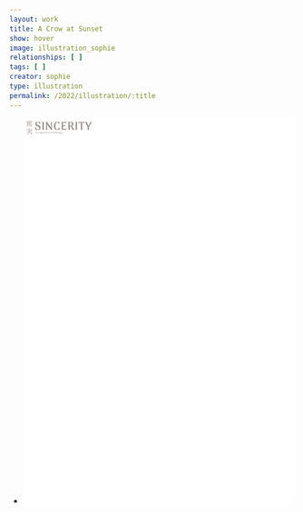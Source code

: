 ```yaml
---
layout: work
title: A Crow at Sunset
show: hover
image: illustration_sophie
relationships: [ ]
tags: [ ]
creator: sophie
type: illustration
permalink: /2022/illustration/:title
---
```

<div class="fullscreen-image-slider">
  <div class="slides" role="region" aria-label="FullScreen Pictures" data-slide>
    <ul class="slide-container">
      <li data-slide=1 class="is-active slide">
        <img class="visual" id="illustration_sophie" src="/assets/images/watermark.png" alt="page1">
      </li>
    </ul>
  </div>
</div>